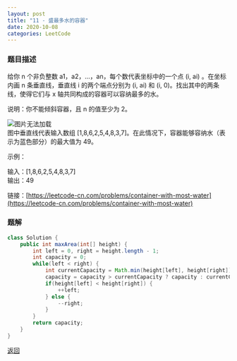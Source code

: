 ```yaml
---
layout: post
title: "11 - 盛最多水的容器"
date: 2020-10-08
categories: LeetCode
---
```


### **题目描述**
给你 n 个非负整数 a1，a2，...，an，每个数代表坐标中的一个点 (i, ai) 。在坐标内画 n 条垂直线，垂直线 i 的两个端点分别为 (i, ai) 和 (i, 0)。找出其中的两条线，使得它们与 x 轴共同构成的容器可以容纳最多的水。

说明：你不能倾斜容器，且 n 的值至少为 2。

![图片无法加载](https://maxwell-blog.cn/image/maxArea.png)  
图中垂直线代表输入数组 [1,8,6,2,5,4,8,3,7]。在此情况下，容器能够容纳水（表示为蓝色部分）的最大值为 49。

示例：

输入：[1,8,6,2,5,4,8,3,7]  
输出：49


链接：[https://leetcode-cn.com/problems/container-with-most-water](https://leetcode-cn.com/problems/container-with-most-water)



### **题解**
``` java
class Solution {
    public int maxArea(int[] height) {
        int left = 0, right = height.length - 1;
        int capacity = 0;
        while(left < right) {
            int currentCapacity = Math.min(height[left], height[right]) * (right - left);
            capacity = capacity > currentCapacity ? capacity : currentCapacity;
            if(height[left] < height[right]) {
                ++left;
            } else {
                --right;
            }
        }
        return capacity;
    }
}
```


[返回](https://maxwell-blog.cn/leetcode/2020/10/08/leetcode.html)